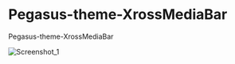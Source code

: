 # Pegasus-theme-XrossMediaBar
Pegasus-theme-XrossMediaBar

![Screenshot_1](https://github.com/Lx-Dm/Pegasus-theme-XrossMediaBar/blob/main/.meta/screenshot.jpg?raw=true)
